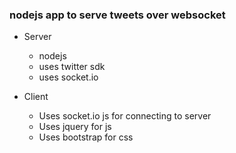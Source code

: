 ### nodejs app to serve tweets over websocket
* Server
   * nodejs
   * uses twitter sdk
   * uses socket.io

* Client
   * Uses socket.io js for connecting to server
   * Uses jquery for js
   * Uses bootstrap for css
